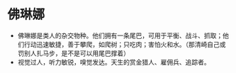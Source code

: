 # 佛琳娜

- 佛琳娜是类人的杂交物种。他们拥有一条尾巴，可用于平衡、战斗、抓取；他们行动迅速敏捷，善于攀爬，如爬树；只吃肉；害怕火和水。（那清崎自己或罚别人扎马步，是不是可以用尾巴撑着）
- 视觉过人，听力敏锐，嗅觉发达。天生的赏金猎人、雇佣兵、追踪者。
